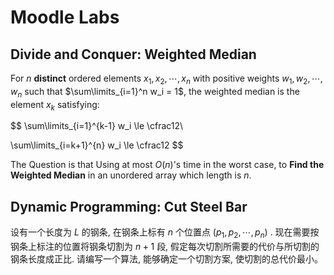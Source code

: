 # Moodle Labs

## Divide and Conquer: Weighted Median

For $n$ **distinct** ordered elements $x_1, x_2, \cdots, x_n$ with positive weights $w_1, w_2, \cdots, w_n$ such that $\sum\limits_{i=1}^n w_i = 1$, the weighted median is the element $x_k$ satisfying:

$$
\sum\limits_{i=1}^{k-1} w_i \le \cfrac12\\

\sum\limits_{i=k+1}^{n} w_i \le \cfrac12
$$

The Question is that Using at most $O(n)$'s time in the worst case, to **Find the Weighted Median** in an unordered array which length is $n$.

## Dynamic Programming: Cut Steel Bar

设有一个长度为 $L$ 的钢条, 在钢条上标有 $n$ 个位置点 ($p_1,p_2,\cdots,p_n$) . 现在需要按
钢条上标注的位置将钢条切割为 $n+1$ 段, 假定每次切割所需要的代价与所切割的钢条长度成正比. 
请编写一个算法, 能够确定一个切割方案, 使切割的总代价最小。
